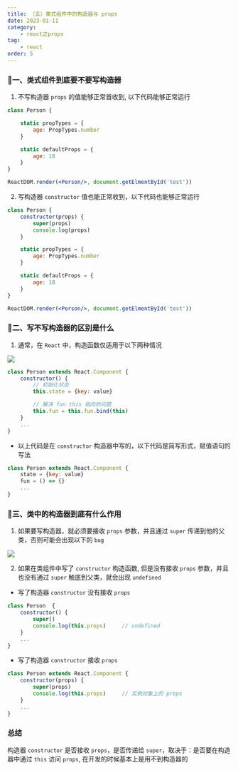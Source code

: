 ```yaml
---
title: （五）类式组件中的构造器与 props
date: 2023-01-11
category:
    - react之props
tag: 
    - react
order: 5
---
```


### 🐷一、类式组件到底要不要写构造器
1. 不写构造器 `props` 的值能够正常首收到, 以下代码能够正常运行
```jsx
class Person {

    static propTypes = {
        age: PropTypes.number
    }

    static defaultProps = {
        age: 18
    }
}

ReactDOM.render(<Person/>, document.getElmentById('test'))
```

2. 写构造器 `constructor` 值也能正常收到，以下代码也能够正常运行
```jsx
class Person {
    constructor(props) {
        super(props)
        console.log(props)
    }

    static propTypes = {
        age: PropTypes.number
    }

    static defaultProps = {
        age: 18
    }
}

ReactDOM.render(<Person/>, document.getElmentById('test'))
```


### 🐣二、写不写构造器的区别是什么
1. 通常，在 `React` 中，构造函数仅适用于以下两种情况

![](https://image.zswei.xyz/img/202301112204215.png)

```jsx
class Person extends React.Component {
    constructor() {
        // 初始化状态
        this.state = {key: value}

        // 解决 fun this 指向的问题
        this.fun = this.fun.bind(this)
    }
    ...
}
```
- 以上代码是在 `constructor` 构造器中写的，以下代码是简写形式，赋值语句的写法
```jsx
class Person extends React.Component {
    state = {key: value}
    fun = () => {}
    ...
}
```



### 🐷三、类中的构造器到底有什么作用
1. 如果要写构造器，就必须要接收 `props` 参数，并且通过 `super` 传递到他的父类，否则可能会出现以下的 `bug`

![](https://image.zswei.xyz/img/202301112210284.png)

2. 如果在类组件中写了 `constructor` 构造函数, 但是没有接收 `props` 参数，并且也没有通过 `super` 触底到父类，就会出现 `undefined`

- 写了构造器 `constructor` 没有接收 `props`
```jsx
class Person  {
    constructor() {
        super()
        console.log(this.props)     // undefined
    }
    ...
}
```

- 写了构造器 `constructor` 接收 `props`
```jsx
class Person extends React.Component {
    constructor(props) {
        super(props)
        console.log(this.props)     // 实例对象上的 props
    }
    ...
}
```


### 总结
构造器 `constructor` 是否接收 `props`，是否传递给 `super`，取决于：是否要在构造器中通过 `this` 访问 `props`, 在开发的时候基本上是用不到构造器的